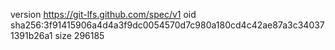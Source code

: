 version https://git-lfs.github.com/spec/v1
oid sha256:3f91415906a4d4a3f9dc0054570d7c980a180cd4c42ae87a3c340371391b26a1
size 296185
